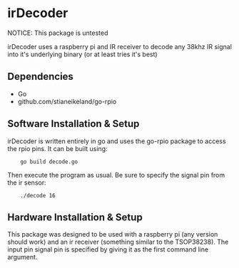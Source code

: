 irDecoder
=======

NOTICE: This package is untested

irDecoder uses a raspberry pi and IR receiver to decode any 38khz IR signal into it's underlying binary (or at least tries it's best)

Dependencies
------------
- Go
- github.com/stianeikeland/go-rpio

Software Installation & Setup
-----------------------------
irDecoder is written entirely in go and uses the go-rpio package to access the rpio pins. It can be built using:
        
        go build decode.go

Then execute the program as usual. Be sure to specify the signal pin from the ir sensor:
        
        ./decode 16

Hardware Installation & Setup
-----------------------------
This package was designed to be used with a raspberry pi (any version should work) and an ir receiver (something similar to the TSOP38238). The input pin signal pin is specified by giving it as the first command line argument.

